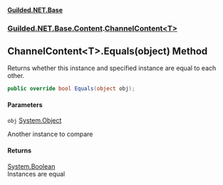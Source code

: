 
#### [Guilded.NET.Base](Guilded_NET_Base 'Guilded.NET.Base')
### [Guilded.NET.Base.Content](Guilded_NET_Base#Guilded_NET_Base_Content 'Guilded.NET.Base.Content').[ChannelContent&lt;T&gt;](ChannelContent_T_ 'Guilded.NET.Base.Content.ChannelContent&lt;T&gt;')
## ChannelContent&lt;T&gt;.Equals(object) Method

Returns whether this instance and specified instance are equal to each other.
```csharp
public override bool Equals(object obj);
```

#### Parameters

<a name='Guilded_NET_Base_Content_ChannelContent_T__Equals(object)_obj'></a>
`obj` [System.Object](https://docs.microsoft.com/en-us/dotnet/api/System.Object 'System.Object')

Another instance to compare


#### Returns
[System.Boolean](https://docs.microsoft.com/en-us/dotnet/api/System.Boolean 'System.Boolean')  
Instances are equal